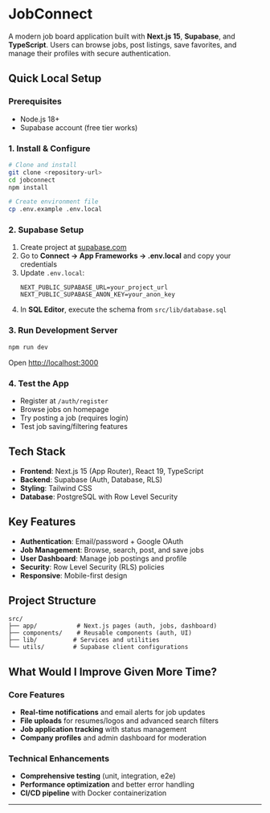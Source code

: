 # JobConnect

A modern job board application built with **Next.js 15**, **Supabase**, and **TypeScript**. Users can browse jobs, post listings, save favorites, and manage their profiles with secure authentication.

## Quick Local Setup

### Prerequisites
- Node.js 18+
- Supabase account (free tier works)

### 1. Install & Configure
```bash
# Clone and install
git clone <repository-url>
cd jobconnect
npm install

# Create environment file
cp .env.example .env.local
```

### 2. Supabase Setup
1. Create project at [supabase.com](https://supabase.com)
2. Go to **Connect → App Frameworks -> .env.local** and copy your credentials
3. Update `.env.local`:
   ```env
   NEXT_PUBLIC_SUPABASE_URL=your_project_url
   NEXT_PUBLIC_SUPABASE_ANON_KEY=your_anon_key
   ```
4. In **SQL Editor**, execute the schema from `src/lib/database.sql`

### 3. Run Development Server
```bash
npm run dev
```
Open [http://localhost:3000](http://localhost:3000)

### 4. Test the App
- Register at `/auth/register`
- Browse jobs on homepage
- Try posting a job (requires login)
- Test job saving/filtering features

## Tech Stack

- **Frontend**: Next.js 15 (App Router), React 19, TypeScript
- **Backend**: Supabase (Auth, Database, RLS)
- **Styling**: Tailwind CSS
- **Database**: PostgreSQL with Row Level Security

## Key Features

- **Authentication**: Email/password + Google OAuth
- **Job Management**: Browse, search, post, and save jobs
- **User Dashboard**: Manage job postings and profile
- **Security**: Row Level Security (RLS) policies
- **Responsive**: Mobile-first design

## Project Structure

```
src/
├── app/           # Next.js pages (auth, jobs, dashboard)
├── components/    # Reusable components (auth, UI)
├── lib/          # Services and utilities
└── utils/        # Supabase client configurations
```

## What Would I Improve Given More Time?

### Core Features
- **Real-time notifications** and email alerts for job updates
- **File uploads** for resumes/logos and advanced search filters
- **Job application tracking** with status management
- **Company profiles** and admin dashboard for moderation

### Technical Enhancements
- **Comprehensive testing** (unit, integration, e2e)
- **Performance optimization** and better error handling
- **CI/CD pipeline** with Docker containerization

---


